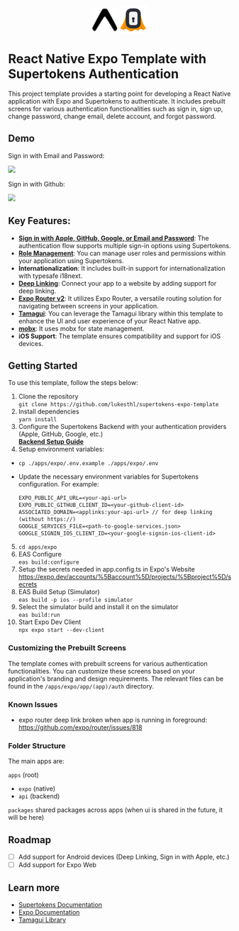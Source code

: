 <p align="center" style="display:flex; justify-content:center; align-items:center">
      <img src="./docs/expo-logo.svg" height="56" style="margin-right:4px"><img src="./docs/supertokens-logo.png" height="64">
</p>

# React Native Expo Template with Supertokens Authentication

This project template provides a starting point for developing a React Native application with Expo and Supertokens to authenticate. It includes prebuilt screens for various authentication functionalities such as sign in, sign up, change password, change email, delete account, and forgot password.

## Demo

Sign in with Email and Password:

<div float="left">
  <img src="./docs/signin-with-email-example.gif" height="300">
</div>

Sign in with Github:

<div float="left">
  <img src="./docs/signin-with-github-example.gif" height="300">
</div>

## Key Features:

- [**Sign in with Apple, GitHub, Google, or Email and Password**](https://supertokens.com/docs/thirdpartyemailpassword/introduction): The authentication flow supports multiple sign-in options using Supertokens.
- [**Role Management**](https://supertokens.com/docs/userroles/introduction): You can manage user roles and permissions within your application using Supertokens.
- **Internationalization**: It includes built-in support for internationalization with typesafe i18next.
- [**Deep Linking**](https://docs.expo.dev/guides/deep-linking/): Connect your app to a website by adding support for deep linking.
- [**Expo Router v2**](https://docs.expo.dev/routing/introduction/): It utilizes Expo Router, a versatile routing solution for navigating between screens in your application.
- [**Tamagui**](https://tamagui.dev/): You can leverage the Tamagui library within this template to enhance the UI and user experience of your React Native app.
- [**mobx**](https://mobx.js.org/README.html): It uses mobx for state management.
- **iOS Support**: The template ensures compatibility and support for iOS devices.

## Getting Started

To use this template, follow the steps below:

1. Clone the repository  
   `git clone https://github.com/lukesthl/supertokens-expo-template`
2. Install dependencies  
   `yarn install`
3. Configure the Supertokens Backend with your authentication providers (Apple, GitHub, Google, etc.)
   <br> [**Backend Setup Guide**](./apps/api/README.md)
4. Setup environment variables:

- `cp ./apps/expo/.env.example ./apps/expo/.env`
- Update the necessary environment variables for Supertokens configuration. For example:

  ```
  EXPO_PUBLIC_API_URL=<your-api-url>
  EXPO_PUBLIC_GITHUB_CLIENT_ID=<your-github-client-id>
  ASSOCIATED_DOMAIN=<applinks:your-api-url> // for deep linking (without https://)
  GOOGLE_SERVICES_FILE=<path-to-google-services.json>
  GOOGLE_SIGNIN_IOS_CLIENT_ID=<your-google-signin-ios-client-id>
  ```

5. `cd apps/expo`
6. EAS Configure  
   `eas build:configure`
7. Setup the secrets needed in app.config.ts in Expo's Website  
   https://expo.dev/accounts/%5Baccount%5D/projects/%5Bproject%5D/secrets
8. EAS Build Setup (Simulator)  
   `eas build -p ios --profile simulator`
9. Select the simulator build and install it on the simulator  
   `eas build:run`
10. Start Expo Dev Client  
    `npx expo start --dev-client`

### Customizing the Prebuilt Screens

The template comes with prebuilt screens for various authentication functionalities. You can customize these screens based on your application's branding and design requirements. The relevant files can be found in the `/apps/expo/app/(app)/auth` directory.

### Known Issues

- expo router deep link broken when app is running in foreground: https://github.com/expo/router/issues/818

### Folder Structure

The main apps are:

`apps` (root)

- `expo` (native)
- `api` (backend)

`packages` shared packages across apps (when ui is shared in the future, it will be here)

## Roadmap

- [ ] Add support for Android devices (Deep Linking, Sign in with Apple, etc.)
- [ ] Add support for Expo Web

## Learn more

- [Supertokens Documentation](https://supertokens.io/docs/)
- [Expo Documentation](https://docs.expo.dev/)
- [Tamagui Library](https://tamagui.org/)
